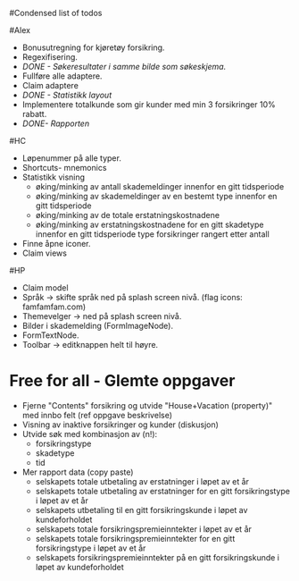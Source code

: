#Condensed list of todos

#Alex
* Bonusutregning for kjøretøy forsikring.
* Regexifisering.
* *DONE - Søkeresultater i samme bilde som søkeskjema.*
* Fullføre alle adaptere.
* Claim adaptere
* *DONE - Statistikk layout*
* Implementere totalkunde som gir kunder med min 3 forsikringer 10% rabatt. 
* *DONE- Rapporten*

#HC
* Løpenummer på alle typer.
* Shortcuts- mnemonics
* Statistikk visning
    * øking/minking av antall skademeldinger innenfor en gitt tidsperiode
    * øking/minking av skademeldinger av en bestemt type innenfor en gitt tidsperiode
    * øking/minking av de totale erstatningskostnadene
    * øking/minking av erstatningskostnadene for en gitt skadetype innenfor en gitt tidsperiode
type forsikringer rangert etter antall
* Finne åpne iconer.			
* Claim views

#HP
* Claim model
* Språk -> skifte språk ned på splash screen nivå.  	(flag icons: famfamfam.com) 
* Themevelger -> ned på splash screen nivå.
* Bilder i skademelding	(FormImageNode).
* FormTextNode.
* Toolbar -> editknappen helt til høyre.

# Free for all - Glemte oppgaver
* Fjerne "Contents" forsikring og utvide "House+Vacation (property)" med innbo felt (ref oppgave beskrivelse)
* Visning av inaktive forsikringer og kunder (diskusjon)
* Utvide søk med kombinasjon av (n!):
    * forsikringstype
    * skadetype
    * tid
* Mer rapport data (copy paste)
    * selskapets totale utbetaling av erstatninger i løpet av et år
    * selskapets totale utbetaling av erstatninger for en gitt forsikringstype i løpet av et år
    * selskapets utbetaling til en gitt forsikringskunde i løpet av kundeforholdet
    * selskapets totale forsikringspremieinntekter i løpet av et år
    * selskapets totale forsikringspremieinntekter for en gitt forsikringstype i løpet av et år
    * selskapets forsikringspremieinntekter på en gitt forsikringskunde i løpet av kundeforholdet


